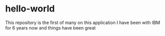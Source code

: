 # hello-world
This repository is the first of many on this application
I have been with IBM for 6 years now and things have been great 
